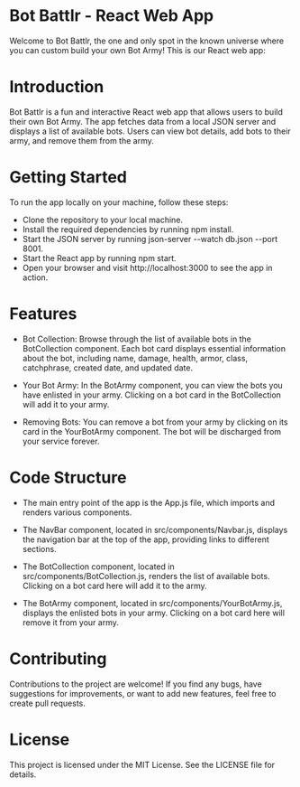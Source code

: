 # Bot Battlr - React Web App
Welcome to Bot Battlr, the one and only spot in the known universe where you can custom build your own Bot Army! This is our React web app:


# Introduction
Bot Battlr is a fun and interactive React web app that allows users to build their own Bot Army. The app fetches data from a local JSON server and displays a list of available bots. Users can view bot details, add bots to their army, and remove them from the army.

# Getting Started
To run the app locally on your machine, follow these steps:

- Clone the repository to your local machine.
- Install the required dependencies by running npm install.
- Start the JSON server by running json-server --watch db.json --port 8001.
- Start the React app by running npm start.
- Open your browser and visit http://localhost:3000 to see the app in action.
# Features
- Bot Collection: Browse through the list of available bots in the BotCollection component. Each bot card displays essential information about the bot, including name, damage, health, armor, class, catchphrase, created date, and updated date.

- Your Bot Army: In the BotArmy component, you can view the bots you have enlisted in your army. Clicking on a bot card in the BotCollection will add it to your army.

- Removing Bots: You can remove a bot from your army by clicking on its card in the YourBotArmy component. The bot will be discharged from your service forever.

# Code Structure
- The main entry point of the app is the App.js file, which imports and renders various components.

- The NavBar component, located in src/components/Navbar.js, displays the navigation bar at the top of the app, providing links to different sections.

- The BotCollection component, located in src/components/BotCollection.js, renders the list of available bots. Clicking on a bot card here will add it to the army.

- The BotArmy component, located in src/components/YourBotArmy.js, displays the enlisted bots in your army. Clicking on a bot card here will remove it from your army.

# Contributing
Contributions to the project are welcome! If you find any bugs, have suggestions for improvements, or want to add new features, feel free to create pull requests.

# License
This project is licensed under the MIT License. See the LICENSE file for details.